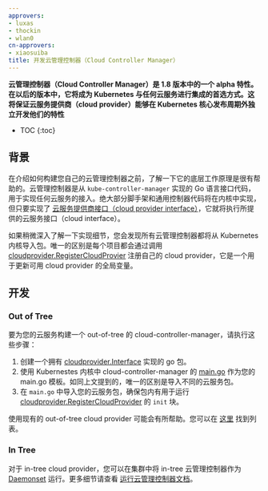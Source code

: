 ```yaml
---
approvers:
- luxas
- thockin
- wlan0
cn-approvers:
- xiaosuiba
title: 开发云管理控制器（Cloud Controller Manager）
---
```

<!--
title: Developing Cloud Controller Manager
-->

<!--
**Cloud Controller Manager is an alpha feature in 1.8. In upcoming releases it will
be the preferred way to integrate Kubernetes with any cloud. This will ensure cloud providers
can develop their features independantly from the core Kubernetes release cycles.**
-->
**云管理控制器（Cloud Controller Manager）是 1.8 版本中的一个 alpha 特性。在以后的版本中，它将成为 Kubernetes 与任何云服务进行集成的首选方式。这将保证云服务提供商（cloud provider）能够在 Kubernetes 核心发布周期外独立开发他们的特性**

* TOC
{:toc}

<!--
## Background
-->
## 背景

<!--
Before going into how to build your own cloud controller manager, some background on how it works under the hood is helpful. The cloud controller manager is code from `kube-controller-manager` utilizing Go interfaces to allow implementations from any cloud to be plugged in. Most of the scaffolding and generic controller implementations will be in core, but it will always exec out to the cloud interfaces it is provided, so long as the [cloud provider interface](https://github.com/kubernetes/kubernetes/blob/master/pkg/cloudprovider/cloud.go#L29-L50) is satisifed.
-->
在介绍如何构建您自己的云管理控制器之前，了解一下它的底层工作原理是很有帮助的。云管理控制器是从 `kube-controller-manager` 实现的 Go 语言接口代码，用于实现任何云服务的接入。绝大部分脚手架和通用控制器代码将在内核中实现，但只要实现了 [云服务提供商接口（cloud provider interface）](https://github.com/kubernetes/kubernetes/blob/master/pkg/cloudprovider/cloud.go#L29-L50)，它就将执行所提供的云服务接口（cloud interface）。

<!--
To dive a little deeper into implementation details, all cloud controller managers will import packages from Kubernetes core, the only difference being each project will register their own cloud providers by calling [cloudprovider.RegisterCloudProvier](https://github.com/kubernetes/kubernetes/blob/master/pkg/cloudprovider/plugins.go#L42-L52) where a global variable of available cloud providers is updated.
-->
如果稍微深入了解一下实现细节，您会发现所有云管理控制器都将从 Kubernetes 内核导入包。唯一的区别是每个项目都会通过调用 [cloudprovider.RegisterCloudProvier](https://github.com/kubernetes/kubernetes/blob/master/pkg/cloudprovider/plugins.go#L42-L52) 注册自己的 cloud provider，它是一个用于更新可用 cloud provider 的全局变量。

<!--
## Developing
-->
## 开发

<!--
### Out of Tree
-->
### Out of Tree

<!--
To build an out-of-tree cloud-controller-manager for your cloud, follow these steps:
-->
要为您的云服务构建一个 out-of-tree 的 cloud-controller-manager，请执行这些步骤：

<!--
1. Create a go package with an implementation that satisfies [cloudprovider.Interface](https://git.k8s.io/kubernetes/pkg/cloudprovider/cloud.go).
2. Use [main.go in cloud-controller-manager](https://github.com/kubernetes/kubernetes/blob/master/cmd/cloud-controller-manager/controller-manager.go) from Kubernestes core as a template for your main.go. As mentioned above, the only difference should be the cloud package that will be imported.
3. Import your cloud package in `main.go`, ensure your package has an `init` block to run [cloudprovider.RegisterCloudProvider](https://github.com/kubernetes/kubernetes/blob/master/pkg/cloudprovider/plugins.go#L42-L52).
-->
1. 创建一个拥有 [cloudprovider.Interface](https://git.k8s.io/kubernetes/pkg/cloudprovider/cloud.go) 实现的 go 包。
2. 使用 Kubernestes 内核中 cloud-controller-manager 的 [main.go](https://github.com/kubernetes/kubernetes/blob/master/cmd/cloud-controller-manager/controller-manager.go) 作为您的 main.go 模板。如同上文提到的，唯一的区别是导入不同的云服务包。
3. 在 `main.go` 中导入您的云服务包，确保包内有用于运行 [cloudprovider.RegisterCloudProvider](https://github.com/kubernetes/kubernetes/blob/master/pkg/cloudprovider/plugins.go#L42-L52) 的 `init` 块。

<!--
Using existing out-of-tree cloud providers as an example may be helpful. You can find the list [here](/docs/tasks/administer-cluster/running-cloud-controller.md#examples).
-->
使用现有的 out-of-tree cloud provider 可能会有所帮助。您可以在 [这里](/docs/tasks/administer-cluster/running-cloud-controller.md#examples) 找到列表。

<!--
### In Tree
-->
### In Tree

<!--
For in-tree cloud providers, you can run the in-tree cloud controller manager as a [Daemonset](/docs/tasks/administer-cluster/cloud-controller-manager-daemonset-example.yaml) in your cluster. See the [running cloud controller manager docs](/docs/tasks/administer-cluster/running-cloud-controller.md) for more details.
-->
对于 in-tree cloud provider，您可以在集群中将 in-tree 云管理控制器作为 [Daemonset](/docs/tasks/administer-cluster/cloud-controller-manager-daemonset-example.yaml) 运行。更多细节请查看 [运行云管理控制器文档](/docs/tasks/administer-cluster/running-cloud-controller.md)。
